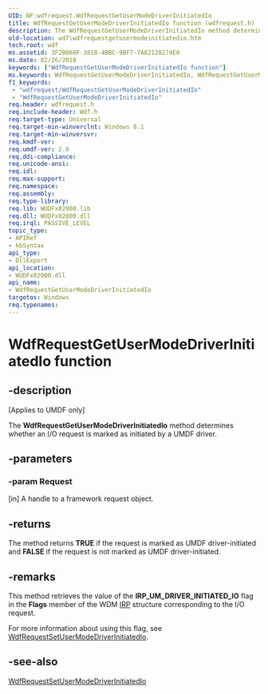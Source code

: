 ```yaml
---
UID: NF:wdfrequest.WdfRequestGetUserModeDriverInitiatedIo
title: WdfRequestGetUserModeDriverInitiatedIo function (wdfrequest.h)
description: The WdfRequestGetUserModeDriverInitiatedIo method determines whether an I/O request is marked as initiated by a UMDF driver.
old-location: wdf\wdfrequestgetusermodeinitiatedio.htm
tech.root: wdf
ms.assetid: 3F2B060F-3818-4BBC-9BF7-7A82128274E0
ms.date: 02/26/2018
keywords: ["WdfRequestGetUserModeDriverInitiatedIo function"]
ms.keywords: WdfRequestGetUserModeDriverInitiatedIo, WdfRequestGetUserModeDriverInitiatedIo method, wdf.wdfrequestgetusermodeinitiatedio, wdfrequest/WdfRequestGetUserModeDriverInitiatedIo
f1_keywords:
 - "wdfrequest/WdfRequestGetUserModeDriverInitiatedIo"
 - "WdfRequestGetUserModeDriverInitiatedIo"
req.header: wdfrequest.h
req.include-header: Wdf.h
req.target-type: Universal
req.target-min-winverclnt: Windows 8.1
req.target-min-winversvr: 
req.kmdf-ver: 
req.umdf-ver: 2.0
req.ddi-compliance: 
req.unicode-ansi: 
req.idl: 
req.max-support: 
req.namespace: 
req.assembly: 
req.type-library: 
req.lib: WUDFx02000.lib
req.dll: WUDFx02000.dll
req.irql: PASSIVE_LEVEL
topic_type:
- APIRef
- kbSyntax
api_type:
- DllExport
api_location:
- WUDFx02000.dll
api_name:
- WdfRequestGetUserModeDriverInitiatedIo
targetos: Windows
req.typenames: 
---
```


# WdfRequestGetUserModeDriverInitiatedIo function


## -description


<p class="CCE_Message">[Applies to UMDF only]</p>

The <b>WdfRequestGetUserModeDriverInitiatedIo</b> method determines whether an I/O request is marked as initiated by a UMDF driver.


## -parameters




### -param Request 
[in]
A handle to a framework request object.


## -returns



The method returns <b>TRUE</b> if the request is marked as UMDF driver-initiated and <b>FALSE</b> if the request is not marked as UMDF driver-initiated.




## -remarks



 This method retrieves the value of the <b>IRP_UM_DRIVER_INITIATED_IO</b> flag in the <b>Flags</b> member of the WDM <a href="https://docs.microsoft.com/windows-hardware/drivers/ddi/wdm/ns-wdm-_irp">IRP</a> structure corresponding to the I/O request.

For more information about using this flag, see <a href="https://docs.microsoft.com/windows-hardware/drivers/ddi/wdfrequest/nf-wdfrequest-wdfrequestsetusermodedriverinitiatedio">WdfRequestSetUserModeDriverInitiatedIo</a>.




## -see-also




<a href="https://docs.microsoft.com/windows-hardware/drivers/ddi/wdfrequest/nf-wdfrequest-wdfrequestsetusermodedriverinitiatedio">WdfRequestSetUserModeDriverInitiatedIo</a>
 

 

